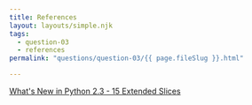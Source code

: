 ```yaml
---
title: References
layout: layouts/simple.njk
tags:
  - question-03
  - references
permalink: "questions/question-03/{{ page.fileSlug }}.html"

---
```



[What's New in Python 2.3 - 15 Extended Slices](https://docs.python.org/2.3/whatsnew/section-slices.html)
